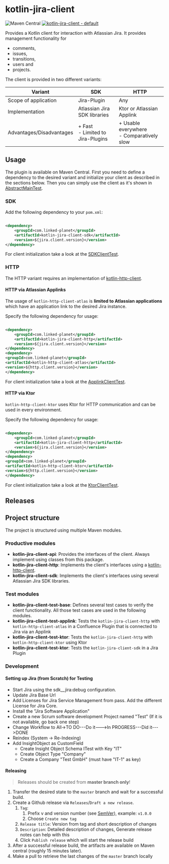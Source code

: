 # kotlin-jira-client

![Maven Central](https://img.shields.io/maven-central/v/com.linked-planet/kotlin-jira-client)
[![kotlin-jira-client - default](https://github.com/linked-planet/kotlin-jira-client/actions/workflows/default.yml/badge.svg)](https://github.com/linked-planet/kotlin-jira-client/actions/workflows/default.yml)

Provides a Kotlin client for interaction with Atlassian Jira. It provides management functionality for

- comments,
- issues,
- transitions,
- users and
- projects.

The client is provided in two different variants:

| Variant                  | **SDK**                               | **HTTP**                                      |
|--------------------------|---------------------------------------|-----------------------------------------------|
| Scope of application     | Jira-Plugin                           | Any                                           |
| Implementation           | Atlassian Jira SDK libraries          | Ktor or Atlassian Applink                     |
| Advantages/Disadvantages | + Fast <br> - Limited to Jira-Plugins | + Usable everywhere <br> - Comparatively slow |

## Usage

The plugin is available on Maven Central.
First you need to define a dependency to the desired variant and initialize your client as described in the sections
below.
Then you can simply use the client as it's shown
in [AbstractMainTest](../blob/master/kotlin-jira-client-test-base/src/main/kotlin/com/linkedplanet/kotlinjiraclient/AbstractMainTest.kt).

### SDK

Add the following dependency to your `pom.xml`:

```xml

<dependency>
    <groupId>com.linked-planet</groupId>
    <artifactId>kotlin-jira-client-sdk</artifactId>
    <version>${jira.client.version}</version>
</dependency>
```

For client initialization take a look at
the [SDKClientTest](../blob/master/kotlin-jira-client-test-sdk/src/test/kotlin/it/SdkClientTest.kt).

### HTTP

The HTTP variant requires an implementation
of [kotlin-http-client](https://github.com/linked-planet/kotlin-http-client).

#### HTTP via Atlassian Applinks

The usage of `kotlin-http-client-atlas` is **limited to Atlassian applications** which have an application link to the
desired Jira instance.

Specify the following dependency for usage:

```xml

<dependency>
    <groupId>com.linked-planet</groupId>
    <artifactId>kotlin-jira-client-http</artifactId>
    <version>${jira.client.version}</version>
</dependency>
<dependency>
<groupId>com.linked-planet</groupId>
<artifactId>kotlin-http-client-atlas</artifactId>
<version>${http.client.version}</version>
</dependency>
```

For client initialization take a look at
the [ApplinkClientTest](../blob/master/kotlin-jira-client-test-applink/src/test/kotlin/it/ApplinkClientTest.kt).

#### HTTP via Ktor

`kotlin-http-client-ktor` uses Ktor for HTTP communication and can be used in every environment.

Specify the following dependency for usage:

```xml

<dependency>
    <groupId>com.linked-planet</groupId>
    <artifactId>kotlin-jira-client-http</artifactId>
    <version>${jira.client.version}</version>
</dependency>
<dependency>
<groupId>com.linked-planet</groupId>
<artifactId>kotlin-http-client-ktor</artifactId>
<version>${http.client.version}</version>
</dependency>
```

For client initialization take a look at
the [KtorClientTest](../blob/master/kotlin-jira-client-test-ktor/src/test/kotlin/KtorClientTest.kt).

## Releases

## Project structure

The project is structured using multiple Maven modules.

### Productive modules

- **kotlin-jira-client-api**: Provides the interfaces of the client. Always implement using classes from this package.
- **kotlin-jira-client-http**: Implements the client's interfaces using
  a [kotlin-http-client](https://github.com/linked-planet/kotlin-http-client).
- **kotlin-jira-client-sdk**: Implements the client's interfaces using several Atlassian Jira SDK libraries.

### Test modules

- **kotlin-jira-client-test-base**: Defines several test cases to verify the client functionality. All those test cases
  are used in the following modules.
- **kotlin-jira-client-test-applink**: Tests the `kotlin-jira-client-http` with `kotlin-http-client-atlas` in a
  Confluence Plugin that is connected to Jira via an Applink
- **kotlin-jira-client-test-ktor**: Tests the `kotlin-jira-client-http` with `kotlin-http-client-ktor` using Ktor
- **kotlin-jira-client-test-ktor**: Tests the `kotlin-jira-client-sdk` in a Jira Plugin

### Development

#### Setting up Jira (from Scratch) for Testing

- Start Jira using the sdk__jira:debug configuration.
- Update Jira Base Url
- Add Licenses for Jira Service Management from pass. Add the different License for Jira Core.
- Install the "Jira Software Application"
- Create a new Scrum software development Project named "Test" (If it is not available, go back one step)
- Change Workflow to All->TO DO---Do it--->In PROGRESS---Did it--->DONE
- Reindex (System -> Re-Indexing)
- Add InsightObject as CustomField
    - Create Insight Object Schema ITest with Key "IT"
    - Create Object Type "Company"
    - Create a Company "Test GmbH" (must have "IT-1" as key)

#### Releasing

> Releases should be created from **master branch only**!

1. Transfer the desired state to the `master` branch and wait for a successful build.
2. Create a Github release via `Releases`/`Draft a new release`.
    1. `Tag`:
        1. Prefix v and version number (see [SemVer](https://semver.org/lang/de/)), example: `v1.0.0`
        2. Choose `Create new tag`
    2. `Release title`: Version from tag and short description of changes
    3. `Description`: Detailed description of changes, Generate release notes can help with this
    4. Click `Publish release` which will start the release build
3. After a successful release build, the artifacts are available on Maven central (roughly 15 minutes later).
4. Make a pull to retrieve the last changes of the `master` branch locally
